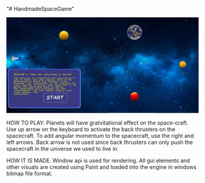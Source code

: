 "# HandmadeSpaceGame" 

![image](spacegamesceenshot.png)

HOW TO PLAY:
Planets will have gratvitational effect on the space-craft. 
Use up arrow on the keyboard to activate the back thrusters on the spacecraft.
To add angular momentum to the spacecraft, use the right and left arrows.
Back arrow is not used since back thrusters can only push the spacecraft in the universe we used to live in.

HOW IT IS MADE.
Window api is used for rendering.
All gui elements and other visuals are created using Paint and loaded into the engine in windows bitmap file format.
